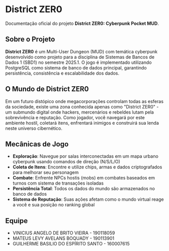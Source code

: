 # District ZER0

Documentação oficial do projeto **District ZER0: Cyberpunk Pocket MUD**.

## Sobre o Projeto

**District ZER0** é um Multi-User Dungeon (MUD) com temática cyberpunk desenvolvido como projeto para a disciplina de Sistemas de Bancos de Dados 1 (SBD1) no semestre 2025.1. O jogo é implementado utilizando PostgreSQL como sistema de banco de dados principal, garantindo persistência, consistência e escalabilidade dos dados.

## O Mundo de District ZER0

Em um futuro distópico onde megacorporações controlam todas as esferas da sociedade, existe uma zona conhecida apenas como "District ZER0" - um submundo digital onde hackers, mercenários e rebeldes lutam pela sobrevivência e reputação. Como jogador, você navegará por este ambiente hostil, coletará itens, enfrentará inimigos e construirá sua lenda neste universo cibernético.

## Mecânicas de Jogo

- **Exploração**: Navegue por salas interconectadas em um mapa urbano cyberpunk usando comandos de direção (N/S/L/O)
- **Coleta de Itens**: Encontre e utilize chips, armas e dados criptografados para melhorar seu personagem
- **Combate**: Enfrente NPCs hostis (mobs) em combates baseados em turnos com sistema de transações isoladas
- **Persistência Total**: Todos os dados do mundo são armazenados no banco de dados
- **Sistema de Reputação**: Suas ações afetam como o mundo virtual reage a você e sua posição no ranking global

## Equipe

- VINICIUS ANGELO DE BRITO VIEIRA - 190118059
- MATEUS LEVY AVELANS BOQUADY - 190113901
- GUILHERME BASILIO DO ESPÍRITO SANTO - 160007615

